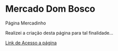 # Mercado Dom Bosco
 Página Mercadinho

 Realizei a criação desta página para tal finalidade...

 <a href="https://igorarauj0.github.io/Mercado-Dom-Bosco/" target="_blank">
      Link de Acesso a página
    </a>
